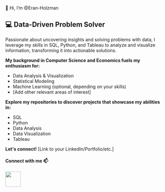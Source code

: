 👋 Hi, I’m @Eran-Holzman

## 💻  Data-Driven Problem Solver 

Passionate about uncovering insights and solving problems with data, I leverage my skills in SQL, Python, and Tableau to analyze and visualize information, transforming it into actionable solutions.  

**My background in Computer Science and Economics fuels my enthusiasm for:**

*   Data Analysis & Visualization 
*   Statistical Modeling
*   Machine Learning (optional, depending on your skills)
*   [Add other relevant areas of interest]

**Explore my repositories to discover projects that showcase my abilities in:**

*   SQL
*   Python
*   Data Analysis
*   Data Visualization
*   Tableau

**Let's connect!** [Link to your LinkedIn/Portfolio/etc.] 
#### Connect with me 📫
[<img align="left" width="48px" src="https://user-images.githubusercontent.com/57855070/98333031-8fd72180-2008-11eb-96ce-cc86e185889c.png"/>][linkedin]

[linkedin]: https://www.linkedin.com/in/eran-holzman/

